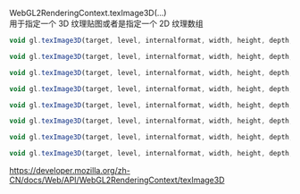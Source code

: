 WebGL2RenderingContext.texImage3D(...)      
用于指定一个 3D 纹理贴图或者是指定一个 2D 纹理数组

```javascript
void gl.texImage3D(target, level, internalformat, width, height, depth, border, format, type, GLintptr offset);

void gl.texImage3D(target, level, internalformat, width, height, depth, border, format, type, HTMLCanvasElement source);

void gl.texImage3D(target, level, internalformat, width, height, depth, border, format, type, HTMLImageElement source);

void gl.texImage3D(target, level, internalformat, width, height, depth, border, format, type, HTMLVideoElement source);

void gl.texImage3D(target, level, internalformat, width, height, depth, border, format, type, ImageBitmap source);

void gl.texImage3D(target, level, internalformat, width, height, depth, border, format, type, ImageData source);

void gl.texImage3D(target, level, internalformat, width, height, depth, border, format, type, ArrayBufferView? srcData);

void gl.texImage3D(target, level, internalformat, width, height, depth, border, format, type, ArrayBufferView srcData, srcOffset);
```

https://developer.mozilla.org/zh-CN/docs/Web/API/WebGL2RenderingContext/texImage3D